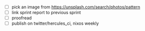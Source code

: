 - [ ] pick an image from https://unsplash.com/search/photos/pattern
- [ ] link sprint report to previous sprint
- [ ] proofread
- [ ] publish on twitter/hercules_ci, nixos weekly
